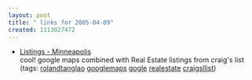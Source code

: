 ```yaml
---
layout: post
title: " links for 2005-04-09"
created: 1113027472
---
```

<ul class="delicious">
	<li>
		<div class="delicious-link"><a href="http://paulrademacher.com/housing/">Listings - Minneapolis</a></div>
		<div class="delicious-extended">cool! google maps combined with Real Estate listings from craig's list</div>
		<div class="delicious-tags">(tags: <a href="http://del.icio.us/rtanglao/rolandtanglao">rolandtanglao</a> <a href="http://del.icio.us/rtanglao/googlemaps">googlemaps</a> <a href="http://del.icio.us/rtanglao/gogle">gogle</a> <a href="http://del.icio.us/rtanglao/realestate">realestate</a> <a href="http://del.icio.us/rtanglao/craigsllist">craigsllist</a>)</div>
	</li>
</ul>



